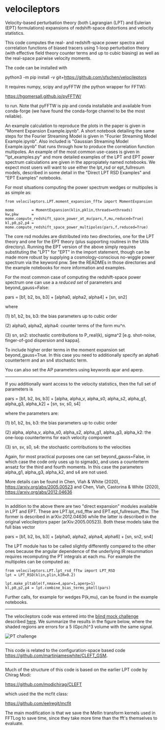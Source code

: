 # velocileptors

Velocity-based perturbation theory (both Lagrangian (LPT) and Eulerian (EPT)
formulations) expansions of redshift-space distortions and
velocity statistics. 

This code computes the real- and redshift-space power spectra and
correlation functions of biased tracers using 1-loop perturbation
theory (with effective field theory counter terms and up to cubic
biasing) as well as the real-space pairwise velocity moments.

The code can be installed with

python3 -m pip install -v git+https://github.com/sfschen/velocileptors

It requires numpy, scipy and pyFFTW (the python wrapper for FFTW):

https://hgomersall.github.io/pyFFTW/

to run. Note that pyFFTW is pip and conda installable and available
from conda-forge (we have found the conda-forge channel to be the
most reliable).

An example calculation to reproduce the plots in the paper is given
in "Moment Expansion Example.ipynb".
A short notebook detailing the same steps for the Fourier Streaming Model
is given in "Fourier Streaming Model Example.ipynb".
Also included is "Gaussian Streaming Model Example.ipynb" that runs through
how to produce the correlation function multipoles.
An example of the most common use-cases is given in "lpt_examples.py" and
more detailed examples of the LPT and EPT power spectrum calculations are
given in the appropiately named notebooks.
We expect most users will want to use either the lpt_rsd or ept_fullresum
models, described in some detail in the "Direct LPT RSD Examples" and
"EPT Examples" notebooks.

For most situations computing the power spectrum wedges or multipoles
is as simple as:

```
from velocileptors.LPT.moment_expansion_fftw import MomentExpansion

mome        = MomentExpansion(klin,pklin,threads=nthreads)
kw,pkw      = mome.compute_redshift_space_power_at_mu(pars,f,mu,reduced=True)
kl,p0,p2,p4 = mome.compute_redshift_space_power_multipoles(pars,f,reduced=True)
```


The core rsd modules are distributed into two directories, one for
the LPT theory and one for the EPT theory (plus supporting routines
in the Utils directory). Running the EPT version of the above simply
requires substituting the "LPT" for "EPT" in the import statement,
though can be made more robust by supplying a cosmology-conscious 
no-wiggle power spectrum via the keyword pnw.
See the READMEs in those directories and the example notebooks for
more information and examples.

For the most common case of computing the redshift-space power spectrum
one can use a a _reduced set_ of parameters and beyond_gauss=False:

pars = [b1, b2, bs, b3] +  [alpha0, alpha2, alpha4] +  [sn, sn2]

where

(1) b1, b2, bs, b3:  the bias parameters up to cubic order

(2) alpha0, alpha2, alpha4: counter terms of the form mu^n.

(3) sn, sn2: stochastic contributions to P_real(k), sigma^2
    [e.g. shot-noise, finger-of-god dispersion and kappa].


To include higher order terms in the moment expansion set beyond_gauss=True.
In this case you need to additionally specify an alpha6 counterterm and
an sn4 stochastic term.

You can also set the AP parameters using keywords apar and aperp.

-------

If you additionally want access to the velocity statistics, then the
full set of parameters is

pars = [b1, b2, bs, b3] +  [alpha, alpha_v, alpha_s0, alpha_s2, alpha_g1, alpha_g3, alpha_k2] +  [sn, sv, s0, s4]

where the parameters are:

(1) b1, b2, bs, b3: the bias parameters up to cubic order

(2) alpha, alpha_v, alpha_s0, alpha_s2, alpha_g1, alpha_g3, alpha_k2: the one-loop counterterms for each velocity component

(3) sn, sv, s0, s4: the stochastic contributions to the velocities

Again, for most practical purposes one can set beyond_gauss=False,
in which case the code only uses up to sigma(k), and uses a counterterm
ansatz for the third and fourth moments.
In this case the parameters alpha_g1, alpha_g3, alpha_k2, and s4 are not used.

More details can be found in Chen, Vlah & White (2020),
https://arxiv.org/abs/2005.00523
and Chen, Vlah, Castorina & White (2020),
https://arxiv.org/abs/2012.04636

---

In addition to the above there are two "direct expansion"
modules available in LPT and EPT. These are LPT.lpt_rsd_fftw
and EPT.ept_fullresum_fftw. The former is described in arXiv:2012.04636
while the latter is described in the original velocileptors paper
(arXiv:2005.00523). Both these models take the full bias vector

pars = [b1, b2, bs, b3] +  [alpha0, alpha2, alpha4, alpha6] +  [sn, sn2, sn4]

The LPT module has to be called slightly differently compared to the other ones because the angular dependence of the underlying IR resummation requires recomputing the PT integrals at each mu. For example the multipoles can be computed as:

```
from velocileptors.LPT.lpt_rsd_fftw import LPT_RSD
lpt = LPT_RSD(klin,plin,kIR=0.2)

lpt.make_pltable(f,nmax=4,apar=1,aperp=1)
kl,p0,p2,p4 = lpt.combine_bias_terms_pkell(pars)
```

Further calls, for example for wedges P(k,mu), can be found in the example notebooks.

---

The velocileptors code was entered into the [blind mock challenge](https://www2.yukawa.kyoto-u.ac.jp/~takahiro.nishimichi/data/PTchallenge/) described
[here](https://arxiv.org/abs/2003.08277).  We
summarize the results in the figure below, where the shaded regions are errors for a 5 (Gpc/h)^3 volume with the same signal.

![PT challenge](param_plot_desi_vol.png)

---

This code is related to the configuration-space based code
https://github.com/martinjameswhite/CLEFT_GSM.

---

Much of the structure of this code is based on the earlier LPT code by Chirag Modi:

https://github.com/modichirag/CLEFT

which used the the mcfit class:

https://github.com/eelregit/mcfit

The main modification is that we save the Mellin transform kernels used in FFTLog to
save time, since they take more time than the fft's themselves to evaluate.

